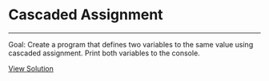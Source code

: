 # Cascaded Assignment

---

Goal: Create a program that defines two variables to the same value using cascaded assignment. Print both variables to the console.

[View Solution](solution.py)

